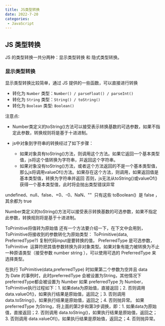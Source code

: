 ```yaml
---
title: JS类型转换
date: 2022-7-20
categories: 
 - JavaScript
---
```


## JS 类型转换
JS 的类型转换一共分两种：显示类型转换 和 隐式类型转换。

### 显示类型转换
显示类型转换比较简单，通过 JS 提供的一些函数，可以直接进行转换

- 转化为 `Number` 类型：`Number() / parseFloat() / parseInt()`
- 转化为 `String` 类型：`String() / toString()`
- 转化为 `Boolean` 类型: `Boolean()`

注意点:

- Number类定义的toString()方法可以接受表示转换基数的可选参数，如果不指定此参数，转换规则将是基于十进进制。


- js中对象到字符串的转换经过了如下步骤：

  - 如果对象具有toString()方法，则调用这个方法。如果它返回一个基本类型值，js将这个值转换为字符串，并返回这个字符串。
  - 如果对象没有toString()方法，或者这个方法返回的不是一个基本类型值，那么js将调用valueOf()方法。如果存在这个方法，则调用，如果返回值是基本类型值，转换为字符串并返回
否则，js无法从toString()或valueOf()获得一个基本类型值，此时将会抛出类型错误异常



undefined、null、false、+0、-0、NaN、""  只有这些 toBoolean()  是 false ，其余都为 true


Number类定义的toString()方法可以接受表示转换基数的可选参数，如果不指定此参数，转换规则将是基于十进进制。


ToPrimitive将值转为原始值
还有一个方法要介绍一下，在下文中会用到，ToPrimitive将接收到的参数转化为原始类型：
ToPrimitive(data, PreferredType?)
复制代码input是要转换的值， PreferredType 是可选参数，ToPrimitive  运算符把其值参数转换为非对象类型。如果对象有能力被转换为不止一种原语类型（接受参数 number string ），可以使用可选的 PreferredType 来选择类型。

在执行 ToPrimitive(data,preferredType) 时如果第二个参数为空并且 data 为 Date 的事例时，此时preferredType 会被设置为String，其他情况下preferredType都会被设置为 Number
如果 preferredType 为 Number，ToPrimitive执行过程如下：1. 如果data为原始值，直接返回；2. 否则调用 data.valueOf()，如果执行结果是原始值，返回之；3. 否则调用 data.toString()，如果执行结果是原始值，返回之；4. 否则抛异常。
如果 preferredType 为String，将上面的第2步和第3步调换，即：1. 如果data为原始值，直接返回；2. 否则调用 data.toString()，如果执行结果是原始值，返回之；3. 否则调用 data.valueOf()，如果执行结果是原始值，返回之；4. 否则抛异常。
